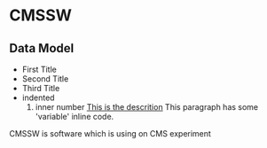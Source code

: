 # CMSSW
## Data Model
- First Title
- Second Title
- Third Title
 - indented
   1. inner number
   [This is the descrition](https://github.com/topaklihuseyin/CMSSW/edit/master/README.md)
   This paragraph has some 'variable' inline code.
 
CMSSW is software which is using on CMS experiment
